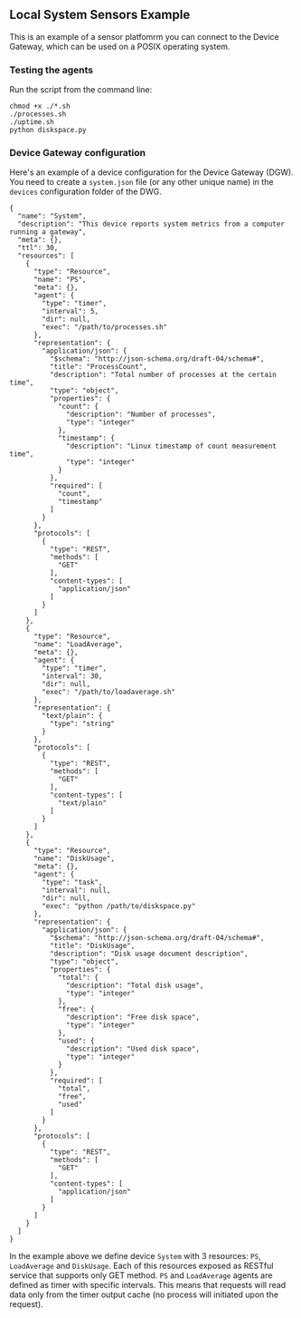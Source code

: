 ## Local System Sensors Example

This is an example of a sensor platfomrm you can connect to the Device Gateway, which can be used on a POSIX operating system.


### Testing the agents

Run the script from the command line:

    chmod +x ./*.sh
    ./processes.sh
    ./uptime.sh
    python diskspace.py


### Device Gateway configuration

Here's an example of a device configuration for the Device Gateway (DGW). You need to create a `system.json` file (or any other unique name) in the `devices` configuration folder of the DWG.

    {
      "name": "System",
      "description": "This device reports system metrics from a computer running a gateway",
      "meta": {},
      "ttl": 30,
      "resources": [
        {
          "type": "Resource",
          "name": "PS",
          "meta": {},
          "agent": {
            "type": "timer",
            "interval": 5,
            "dir": null,
            "exec": "/path/to/processes.sh"
          },
          "representation": {
            "application/json": {
              "$schema": "http://json-schema.org/draft-04/schema#",
              "title": "ProcessCount",
              "description": "Total number of processes at the certain time",
              "type": "object",
              "properties": {
                "count": {
                  "description": "Number of processes",
                  "type": "integer"
                },
                "timestamp": {
                  "description": "Linux timestamp of count measurement time",
                  "type": "integer"
                }
              },
              "required": [
                "count",
                "timestamp"
              ]
            }
          },
          "protocols": [
            {
              "type": "REST",
              "methods": [
                "GET"
              ],
              "content-types": [
                "application/json"
              ]
            }
          ]
        },
        {
          "type": "Resource",
          "name": "LoadAverage",
          "meta": {},
          "agent": {
            "type": "timer",
            "interval": 30,
            "dir": null,
            "exec": "/path/to/loadaverage.sh"
          },
          "representation": {
            "text/plain": {
              "type": "string"
            }
          },
          "protocols": [
            {
              "type": "REST",
              "methods": [
                "GET"
              ],
              "content-types": [
                "text/plain"
              ]
            }
          ]
        },
        {
          "type": "Resource",
          "name": "DiskUsage",
          "meta": {},
          "agent": {
            "type": "task",
            "interval": null,
            "dir": null,
            "exec": "python /path/to/diskspace.py"
          },
          "representation": {
            "application/json": {
              "$schema": "http://json-schema.org/draft-04/schema#",
              "title": "DiskUsage",
              "description": "Disk usage document description",
              "type": "object",
              "properties": {
                "total": {
                  "description": "Total disk usage",
                  "type": "integer"
                },
                "free": {
                  "description": "Free disk space",
                  "type": "integer"
                },
                "used": {
                  "description": "Used disk space",
                  "type": "integer"
                }
              },
              "required": [
                "total",
                "free",
                "used"
              ]
            }
          },
          "protocols": [
            {
              "type": "REST",
              "methods": [
                "GET"
              ],
              "content-types": [
                "application/json"
              ]
            }
          ]
        }
      ]
    }

In the example above we define device `System` with 3 resources: `PS`, `LoadAverage` and `DiskUsage`. Each of this resources exposed as RESTful service that supports only GET method. `PS` and `LoadAverage` agents are defined as timer with specific intervals. This means that requests will read data only from the timer output cache (no process will initiated upon the request).
